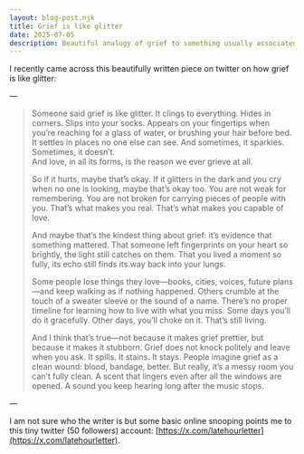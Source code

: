 ```yaml
---
layout: blog-post.njk
title: Grief is like glitter
date: 2025-07-05
description: Beautiful analogy of grief to something usually associated with celebration, glitter
---
```



I recently came across this beautifully written piece on twitter on how grief is like glitter:


—


> Someone said grief is like glitter. It clings to everything. Hides in corners. Slips into your socks. Appears on your fingertips when you’re reaching for a glass of water, or brushing your hair before bed. It settles in places no one else can see. And sometimes, it sparkles. Sometimes, it doesn’t.  
> And love, in all its forms, is the reason we ever grieve at all.  
>   
> So if it hurts, maybe that’s okay. If it glitters in the dark and you cry when no one is looking, maybe that’s okay too. You are not weak for remembering. You are not broken for carrying pieces of people with you. That’s what makes you real. That’s what makes you capable of love.  
>   
> And maybe that’s the kindest thing about grief: it’s evidence that something mattered. That someone left fingerprints on your heart so brightly, the light still catches on them. That you lived a moment so fully, its echo still finds its way back into your lungs.  
>   
> Some people lose things they love—books, cities, voices, future plans—and keep walking as if nothing happened. Others crumble at the touch of a sweater sleeve or the sound of a name. There’s no proper timeline for learning how to live with what you miss. Some days you’ll do it gracefully. Other days, you’ll choke on it. That’s still living.  
>   
> And I think that’s true—not because it makes grief prettier, but because it makes it stubborn. Grief does not knock politely and leave when you ask. It spills. It stains. It stays. People imagine grief as a clean wound: blood, bandage, better. But really, it’s a messy room you can’t fully clean. A scent that lingers even after all the windows are opened. A sound you keep hearing long after the music stops.


—


I am not sure who the writer is but some basic online snooping points me to this tiny twitter (50 followers) account: [https://x.com/latehourletter](https://x.com/latehourletter). 



